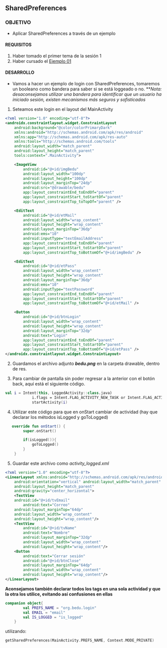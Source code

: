 ## SharedPreferences

### OBJETIVO 

- Aplicar SharedPreferences a través de un ejemplo

#### REQUISITOS 

1. Haber tomado el primer tema de la sesión 1
2. Haber cursado el [Ejemplo 01](../Ejemplo-01)

#### DESARROLLO

- Vamos a hacer un ejemplo de login con SharedPreferences, tomaremos un booleano como bandera para saber si se está loggeado o no. ***Nota: desaconsejamos utilizar una bandera para identificar que un usuario ha iniciado sesión, existen mecanismos más seguros y sofisticados*

1. Seteamos este login en el layout del MainActivity

```xml
<?xml version="1.0" encoding="utf-8"?>
<androidx.constraintlayout.widget.ConstraintLayout
    android:background="@color/colorPrimaryDark"
    xmlns:android="http://schemas.android.com/apk/res/android"
    xmlns:app="http://schemas.android.com/apk/res-auto"
    xmlns:tools="http://schemas.android.com/tools"
    android:layout_width="match_parent"
    android:layout_height="match_parent"
    tools:context=".MainActivity">

    <ImageView
        android:id="@+id/imgBedu"
        android:layout_width="100dp"
        android:layout_height="100dp"
        android:layout_marginTop="24dp"
        android:src="@drawable/bedu"
        app:layout_constraintEnd_toEndOf="parent"
        app:layout_constraintStart_toStartOf="parent"
        app:layout_constraintTop_toTopOf="parent" />

    <EditText
        android:id="@+id/etMail"
        android:layout_width="wrap_content"
        android:layout_height="wrap_content"
        android:layout_marginTop="36dp"
        android:ems="10"
        android:inputType="textEmailAddress"
        app:layout_constraintEnd_toEndOf="parent"
        app:layout_constraintStart_toStartOf="parent"
        app:layout_constraintTop_toBottomOf="@+id/imgBedu" />

    <EditText
        android:id="@+id/etPass"
        android:layout_width="wrap_content"
        android:layout_height="wrap_content"
        android:layout_marginTop="36dp"
        android:ems="10"
        android:inputType="textPassword"
        app:layout_constraintEnd_toEndOf="parent"
        app:layout_constraintStart_toStartOf="parent"
        app:layout_constraintTop_toBottomOf="@+id/etMail" />

    <Button
        android:id="@+id/btnLogin"
        android:layout_width="wrap_content"
        android:layout_height="wrap_content"
        android:layout_marginTop="32dp"
        android:text="Login"
        app:layout_constraintEnd_toEndOf="parent"
        app:layout_constraintStart_toStartOf="parent"
        app:layout_constraintTop_toBottomOf="@+id/etPass" />
</androidx.constraintlayout.widget.ConstraintLayout>
```

2. Guardamos el archivo adjunto ***bedu.png*** en la carpeta drawable, dentro de res. 


3. Para cambiar de pantalla sin poder regresar a la anterior con el botón back, aquí está el siguiente código.

```kotlin
val i = Intent(this, LoggedActivity::class.java)
            i.flags = Intent.FLAG_ACTIVITY_NEW_TASK or Intent.FLAG_ACTIVITY_CLEAR_TASK
            startActivity(i)
```
4. Utilizar este código para que en onStart cambiar de actividad (hay que declarar los métodos isLogged y goToLogged)

```kotlin
   override fun onStart() {
        super.onStart()

        if(isLogged()){
            goToLogged()
        }
    }
```

5. Guardar este archivo como *activity_logged.xml*

```xml
<?xml version="1.0" encoding="utf-8"?>
<LinearLayout xmlns:android="http://schemas.android.com/apk/res/android"
    android:orientation="vertical" android:layout_width="match_parent"
    android:layout_height="match_parent"
    android:gravity="center_horizontal">
    <TextView
    android:id="@+id/tvEmail"
        android:text="Correo"
    android:layout_marginTop="64dp"
    android:layout_width="wrap_content"
    android:layout_height="wrap_content"/>
    <TextView
        android:id="@+id/tvName"
        android:text="Nombre"
        android:layout_marginTop="32dp"
        android:layout_width="wrap_content"
        android:layout_height="wrap_content"/>
    <Button
        android:text="Cerrar sesión"
        android:id="@+id/btnClose"
        android:layout_marginTop="64dp"
        android:layout_width="wrap_content"
        android:layout_height="wrap_content"/>
</LinearLayout>
```

**Aconsejamos también declarar todos los tags en una sola actividad y que la otra los utilice, evitando así confusiones en ellas**
```kotlin
companion object{
        val PREFS_NAME = "org.bedu.login"
        val EMAIL = "email"
        val IS_LOGGED = "is_logged"
    }
```

utilizando:
```kotlin
getSharedPreferences(MainActivity.PREFS_NAME, Context.MODE_PRIVATE)
```


